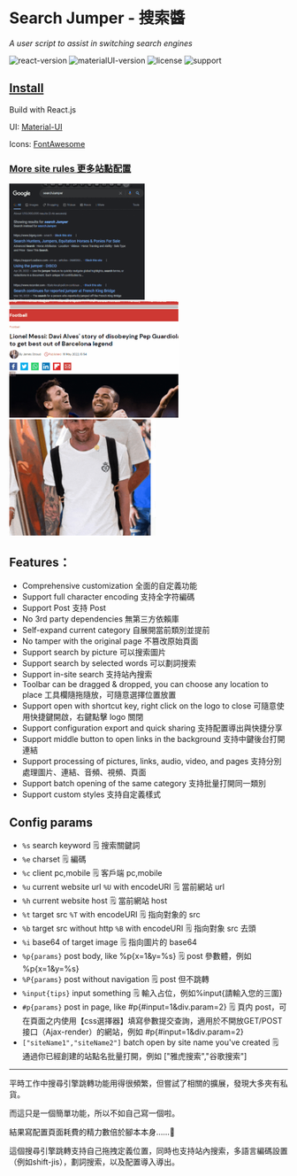 # Search Jumper - 搜索醬 
*A user script to assist in switching search engines*

![react-version](https://img.shields.io/badge/react-lastest-green.svg)
![materialUI-version](https://img.shields.io/badge/material-lastest-blue.svg)
![license](https://img.shields.io/badge/license-GPL3.0-red.svg)
![support](https://img.shields.io/badge/support-Chrome|Firefox|Edge-989898.svg)


## [Install](https://greasyfork.org/scripts/445274-searchjumper)

Build with React.js

UI: [Material-UI](https://mui.com/)

Icons: [FontAwesome](https://fontawesome.com/)

### [More site rules 更多站點配置](https://github.com/hoothin/SearchJumper/issues?q=label%3A%22Sites+Rule%22)

<img src='demo1.gif' height='210px'><img src='demo3.gif' height='210px'><img src='demo2.gif' height='210px'>

## Features：
+ Comprehensive customization 全面的自定義功能
+ Support full character encoding 支持全字符編碼
+ Support Post 支持 Post
+ No 3rd party dependencies 無第三方依賴庫
+ Self-expand current category 自展開當前類別並提前
+ No tamper with the original page 不篡改原始頁面
+ Support search by picture 可以搜索圖片
+ Support search by selected words 可以劃詞搜索
+ Support in-site search 支持站內搜索
+ Toolbar can be dragged & dropped, you can choose any location to place 工具欄隨拖隨放，可隨意選擇位置放置
+ Support open with shortcut key, right click on the logo to close 可隨意使用快捷鍵開啟，右鍵點擊 logo 關閉
+ Support configuration export and quick sharing 支持配置導出與快捷分享
+ Support middle button to open links in the background 支持中鍵後台打開連結
+ Support processing of pictures, links, audio, video, and pages 支持分別處理圖片、連結、音頻、視頻、頁面
+ Support batch opening of the same category 支持批量打開同一類別
+ Support custom styles 支持自定義樣式

## Config params
* `%s` search keyword 🗒️ 搜索關鍵詞
* `%e` charset 🗒️ 編碼
* `%c` client pc,mobile 🗒️ 客戶端 pc,mobile
* `%u` current website url `%U` with encodeURI 🗒️ 當前網站 url
* `%h` current website host 🗒️ 當前網站 host
* `%t` target src `%T` with encodeURI 🗒️ 指向對象的 src
* `%b` target src without http `%B` with encodeURI 🗒️ 指向對象 src 去頭
* `%i` base64 of target image 🗒️ 指向圖片的 base64
* `%p{params}` post body, like %p{x=1&y=%s} 🗒️ post 參數體，例如 %p{x=1&y=%s}
* `%P{params}` post without navigation 🗒️ post 但不跳轉
* `%input{tips}` input something 🗒️ 輸入占位，例如%input{請輸入您的三圍}
* `#p{params}` post in page, like #p{#input=1&div.param=2} 🗒️ 頁内 post，可在頁面之内使用【css選擇器】填寫參數提交查詢，適用於不開放GET/POST接口（Ajax-render）的網站，例如 #p{#input=1&div.param=2}
* `["siteName1","siteName2"]` batch open by site name you've created 🗒️ 通過你已經創建的站點名批量打開，例如 \["雅虎搜索","谷歌搜索"\]

---

平時工作中搜尋引擎跳轉功能用得很頻繁，但嘗試了相關的擴展，發現大多夾有私貨。

而這只是一個簡單功能，所以不如自己寫一個啦。

結果寫配置頁面耗費的精力數倍於腳本本身……🤦‍

這個搜尋引擎跳轉支持自己拖拽定義位置，同時也支持站內搜索，多語言編碼設置（例如shift-jis），劃詞搜索，以及配置導入導出。

